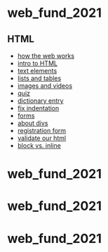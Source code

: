 # web_fund_2021

## HTML

- [how the web works]()
- [intro to HTML]()
- [text elements]()
- [lists and tables]()
- [images and videos](image_video/index.html)
- [quiz]()
- [dictionary entry](dict_entry/index.html)
- [fix indentation]()
- [forms](forms/index.html)
- [about divs]()
- [registration form]()
- [validate our html]()
- [block vs. inline]()
# web_fund_2021
# web_fund_2021
# web_fund_2021

